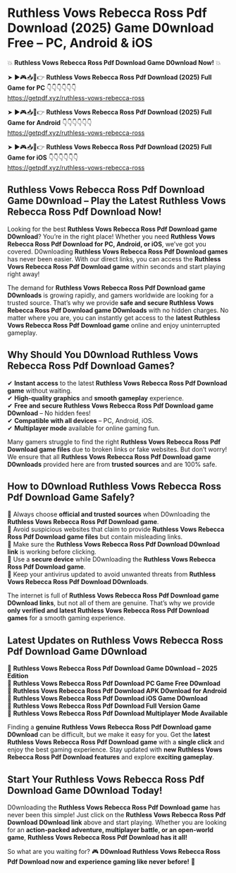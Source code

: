 # Ruthless Vows Rebecca Ross Pdf Download (2025) Game D0wnload Free – PC, Android & iOS

💥 **Ruthless Vows Rebecca Ross Pdf Download Game D0wnload Now!** 💥  

➤ ►🎮📥📱👉 **Ruthless Vows Rebecca Ross Pdf Download (2025) Full Game for PC** 👇👇👇👇👇👇  
https://getpdf.xyz/ruthless-vows-rebecca-ross  

➤ ►🎮📥📱👉 **Ruthless Vows Rebecca Ross Pdf Download (2025) Full Game for Android** 👇👇👇👇👇👇  
https://getpdf.xyz/ruthless-vows-rebecca-ross  

➤ ►🎮📥📱👉 **Ruthless Vows Rebecca Ross Pdf Download (2025) Full Game for iOS** 👇👇👇👇👇👇  
https://getpdf.xyz/ruthless-vows-rebecca-ross  

## Ruthless Vows Rebecca Ross Pdf Download Game D0wnload – Play the Latest Ruthless Vows Rebecca Ross Pdf Download Now!

Looking for the best **Ruthless Vows Rebecca Ross Pdf Download game D0wnload**? You’re in the right place! Whether you need **Ruthless Vows Rebecca Ross Pdf Download for PC, Android, or iOS**, we’ve got you covered. D0wnloading **Ruthless Vows Rebecca Ross Pdf Download games** has never been easier. With our direct links, you can access the **Ruthless Vows Rebecca Ross Pdf Download game** within seconds and start playing right away!  

The demand for **Ruthless Vows Rebecca Ross Pdf Download game D0wnloads** is growing rapidly, and gamers worldwide are looking for a trusted source. That’s why we provide **safe and secure Ruthless Vows Rebecca Ross Pdf Download game D0wnloads** with no hidden charges. No matter where you are, you can instantly get access to the **latest Ruthless Vows Rebecca Ross Pdf Download game** online and enjoy uninterrupted gameplay.  

## **Why Should You D0wnload Ruthless Vows Rebecca Ross Pdf Download Games?**  

✔ **Instant access** to the latest **Ruthless Vows Rebecca Ross Pdf Download game** without waiting.  
✔ **High-quality graphics** and **smooth gameplay** experience.  
✔ **Free and secure Ruthless Vows Rebecca Ross Pdf Download game D0wnload** – No hidden fees!  
✔ **Compatible with all devices** – PC, Android, iOS.  
✔ **Multiplayer mode** available for online gaming fun.  

Many gamers struggle to find the right **Ruthless Vows Rebecca Ross Pdf Download game files** due to broken links or fake websites. But don’t worry! We ensure that all **Ruthless Vows Rebecca Ross Pdf Download game D0wnloads** provided here are from **trusted sources** and are 100% safe.  

## **How to D0wnload Ruthless Vows Rebecca Ross Pdf Download Game Safely?**  

📌 Always choose **official and trusted sources** when D0wnloading the **Ruthless Vows Rebecca Ross Pdf Download game**.  
📌 Avoid suspicious websites that claim to provide **Ruthless Vows Rebecca Ross Pdf Download game files** but contain misleading links.  
📌 Make sure the **Ruthless Vows Rebecca Ross Pdf Download D0wnload link** is working before clicking.  
📌 Use a **secure device** while D0wnloading the **Ruthless Vows Rebecca Ross Pdf Download game**.  
📌 Keep your antivirus updated to avoid unwanted threats from **Ruthless Vows Rebecca Ross Pdf Download D0wnloads**.  

The internet is full of **Ruthless Vows Rebecca Ross Pdf Download game D0wnload links**, but not all of them are genuine. That’s why we provide **only verified and latest Ruthless Vows Rebecca Ross Pdf Download games** for a smooth gaming experience.  

## **Latest Updates on Ruthless Vows Rebecca Ross Pdf Download Game D0wnload**  

🔹 **Ruthless Vows Rebecca Ross Pdf Download Game D0wnload – 2025 Edition**  
🔹 **Ruthless Vows Rebecca Ross Pdf Download PC Game Free D0wnload**  
🔹 **Ruthless Vows Rebecca Ross Pdf Download APK D0wnload for Android**  
🔹 **Ruthless Vows Rebecca Ross Pdf Download iOS Game D0wnload**  
🔹 **Ruthless Vows Rebecca Ross Pdf Download Full Version Game**  
🔹 **Ruthless Vows Rebecca Ross Pdf Download Multiplayer Mode Available**  

Finding a **genuine Ruthless Vows Rebecca Ross Pdf Download game D0wnload** can be difficult, but we make it easy for you. Get the **latest Ruthless Vows Rebecca Ross Pdf Download game** with a **single click** and enjoy the best gaming experience. Stay updated with **new Ruthless Vows Rebecca Ross Pdf Download features** and explore **exciting gameplay**.  

## **Start Your Ruthless Vows Rebecca Ross Pdf Download Game D0wnload Today!**  

D0wnloading the **Ruthless Vows Rebecca Ross Pdf Download game** has never been this simple! Just click on the **Ruthless Vows Rebecca Ross Pdf Download D0wnload link** above and start playing. Whether you are looking for an **action-packed adventure, multiplayer battle, or an open-world game**, **Ruthless Vows Rebecca Ross Pdf Download has it all!**  

So what are you waiting for? 🎮 **D0wnload Ruthless Vows Rebecca Ross Pdf Download now and experience gaming like never before!** 🚀  